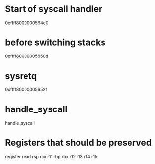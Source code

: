 # Start of syscall handler
0xffff8000000564e0

# before switching stacks
0xffff80000005650d

# sysretq
0xffff80000005652f

# handle_syscall
handle_syscall

# Registers that should be preserved
register read rsp rcx r11 rbp rbx r12 r13 r14 r15
